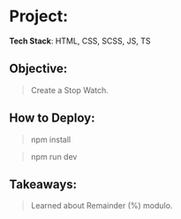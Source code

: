 # Project:
**Tech Stack**: HTML, CSS, SCSS, JS, TS

## Objective:
> Create a Stop Watch.

>

## How to Deploy:

> npm install

> npm run dev

## Takeaways:

> Learned about Remainder (%) modulo.

```
